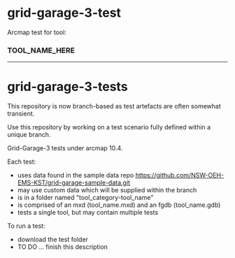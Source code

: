 # grid-garage-3-test

Arcmap test for tool:

### TOOL_NAME_HERE

***

# grid-garage-3-tests

This repository is now branch-based as test artefacts are often somewhat transient.

Use this repository by working on a test scenario fully defined within a unique branch.

Grid-Garage-3 tests under arcmap 10.4.

Each test:
- uses data found in the sample data repo https://github.com/NSW-OEH-EMS-KST/grid-garage-sample-data.git
- may use custom data which will be supplied within the branch
- is in a folder named "tool_category-tool_name"
- is comprised of an mxd (tool_name.mxd) and an fgdb (tool_name.gdb)
- tests a single tool, but may contain multiple tests

To run a test:
- download the test folder
- TO DO ... finish this description

